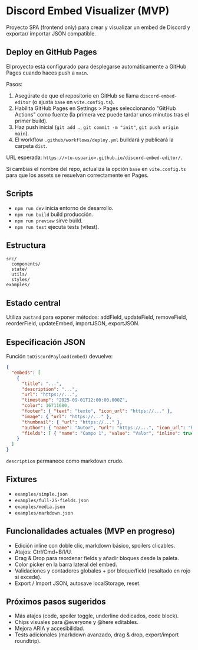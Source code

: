 # Discord Embed Visualizer (MVP)

Proyecto SPA (frontend only) para crear y visualizar un embed de Discord y exportar/ importar JSON compatible.

## Deploy en GitHub Pages

El proyecto está configurado para desplegarse automáticamente a GitHub Pages cuando haces push a `main`.

Pasos:
1. Asegúrate de que el repositorio en GitHub se llama `discord-embed-editor` (o ajusta `base` en `vite.config.ts`).
2. Habilita GitHub Pages en Settings > Pages seleccionando "GitHub Actions" como fuente (la primera vez puede tardar unos minutos tras el primer build).
3. Haz push inicial (`git add .`, `git commit -m "init"`, `git push origin main`).
4. El workflow `.github/workflows/deploy.yml` buildará y publicará la carpeta `dist`.

URL esperada: `https://<tu-usuario>.github.io/discord-embed-editor/`.

Si cambias el nombre del repo, actualiza la opción `base` en `vite.config.ts` para que los assets se resuelvan correctamente en Pages.

## Scripts

- `npm run dev` inicia entorno de desarrollo.
- `npm run build` build producción.
- `npm run preview` sirve build.
- `npm run test` ejecuta tests (vitest).

## Estructura

```
src/
  components/
  state/
  utils/
  styles/
examples/
```

## Estado central

Utiliza `zustand` para exponer métodos: addField, updateField, removeField, reorderField, updateEmbed, importJSON, exportJSON.

## Especificación JSON

Función `toDiscordPayload(embed)` devuelve:

```json
{
  "embeds": [
    {
      "title": "...",
      "description": "...",
      "url": "https://...",
      "timestamp": "2025-09-01T12:00:00.000Z",
      "color": 16711680,
      "footer": { "text": "texto", "icon_url": "https://..." },
      "image": { "url": "https://..." },
      "thumbnail": { "url": "https://..." },
      "author": { "name": "Autor", "url": "https://...", "icon_url": "https://..." },
      "fields": [ { "name": "Campo 1", "value": "Valor", "inline": true } ]
    }
  ]
}
```

`description` permanece como markdown crudo.

## Fixtures

- `examples/simple.json`
- `examples/full-25-fields.json`
- `examples/media.json`
- `examples/markdown.json`

## Funcionalidades actuales (MVP en progreso)

- Edición inline con doble clic, markdown básico, spoilers clicables.
- Atajos: Ctrl/Cmd+B/I/U.
- Drag & Drop para reordenar fields y añadir bloques desde la paleta.
- Color picker en la barra lateral del embed.
- Validaciones y contadores globales + por bloque/field (resaltado en rojo si excede).
- Export / Import JSON, autosave localStorage, reset.

## Próximos pasos sugeridos

- Más atajos (code, spoiler toggle, underline dedicados, code block). 
- Chips visuales para @everyone y @here editables.
- Mejora ARIA y accesibilidad.
- Tests adicionales (markdown avanzado, drag & drop, export/import roundtrip).
